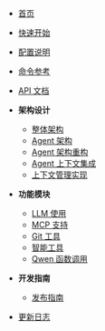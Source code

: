 <!-- docs/_sidebar.md -->

* [首页](README.md)
* [快速开始](QUICK_START.md)
* [配置说明](CONFIGURATION.md)
* [命令参考](COMMANDS.md)
* [API 文档](API.md)

* **架构设计**
  * [整体架构](architecture.md)
  * [Agent 架构](AGENT_ARCHITECTURE.md)
  * [Agent 架构重构](agent-architecture-refactor.md)
  * [Agent 上下文集成](agent-context-integration.md)
  * [上下文管理实现](context-management-implementation.md)

* **功能模块**
  * [LLM 使用](LLM_USAGE.md)
  * [MCP 支持](MCP_支持文档.md)
  * [Git 工具](git-tools.md)
  * [智能工具](smart-tools.md)
  * [Qwen 函数调用](qwen-function-call.md)

* **开发指南**
  * [发布指南](release-guide.md)

* [更新日志](../CHANGELOG.md)